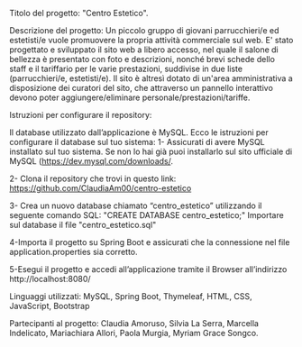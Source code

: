 Titolo del progetto: "Centro Estetico".

Descrizione del progetto: 
Un piccolo gruppo di giovani parrucchieri/e ed estetisti/e vuole promuovere la propria attività commerciale sul web. 
E' stato progettato e sviluppato il sito web a libero accesso, nel quale il salone di bellezza è presentato con foto e descrizioni, nonché 
brevi schede dello staff e il tariffario per le varie prestazioni, suddivise in due liste (parrucchieri/e, estetisti/e). Il sito è altresì 
dotato di un'area amministrativa a disposizione dei curatori del sito, che attraverso un pannello interattivo devono poter aggiungere/eliminare personale/prestazioni/tariffe.

Istruzioni per configurare il repository:

Il database utilizzato dall’applicazione è MySQL. Ecco le istruzioni per configurare il database sul tuo sistema: 
1- Assicurati di avere MySQL installato sul tuo sistema. Se non lo hai già puoi installarlo sul sito ufficiale di MySQL (https://dev.mysql.com/downloads/. 

2- Clona il repository che trovi in questo link: https://github.com/ClaudiaAm00/centro-estetico

3- Crea un nuovo database chiamato “centro_estetico” utilizzando il seguente comando SQL:  "CREATE DATABASE centro_estetico;"
Importare sul database il file "centro_estetico.sql"

4-Importa il progetto su Spring Boot e assicurati che la connessione nel file application.properties sia corretto. 

5-Esegui il progetto e accedi all’applicazione tramite il Browser all’indirizzo http://localhost:8080/

Linguaggi utilizzati: MySQL, Spring Boot, Thymeleaf, HTML, CSS, JavaScript, Bootstrap

Partecipanti al progetto: Claudia Amoruso, Silvia La Serra, Marcella Indelicato, Mariachiara Allori, Paola Murgia, Myriam Grace Songco.
